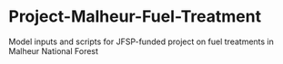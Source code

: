 # Project-Malheur-Fuel-Treatment
Model inputs and scripts for JFSP-funded project on fuel treatments in Malheur National Forest
